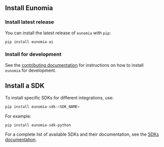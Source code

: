 ## Install Eunomia

### Install latest release

You can install the latest release of `eunomia` with `pip`:

```bash
pip install eunomia-ai
```

### Install for development

See the [contributing documentation](../community/contribute.md) for instructions on how to install `eunomia` for development.

## Install a SDK

To install specific SDKs for different integrations, use:

```bash
pip install eunomia-sdk-<SDK_NAME>
```

For example:

```bash
pip install eunomia-sdk-python
```

For a complete list of available SDKs and their documentation, see the [SDKs documentation](../api/sdks/index.md).
